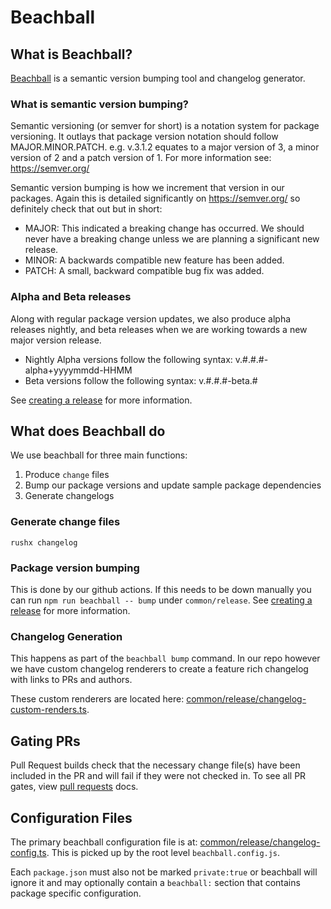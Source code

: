 # Beachball

## What is Beachball?

[Beachball](https://microsoft.github.io/beachball/) is a semantic version bumping tool and changelog generator.

### What is semantic version bumping?

Semantic versioning (or semver for short) is a notation system for package versioning. It outlays that package version notation should follow MAJOR.MINOR.PATCH. e.g. v.3.1.2 equates to a major version of 3, a minor version of 2 and a patch version of 1. For more information see: <https://semver.org/>

Semantic version bumping is how we increment that version in our packages. Again this is detailed significantly on <https://semver.org/> so definitely check that out but in short:

* MAJOR: This indicated a breaking change has occurred. We should never have a breaking change unless we are planning a significant new release.
* MINOR: A backwards compatible new feature has been added.
* PATCH: A small, backward compatible bug fix was added.

### Alpha and Beta releases

Along with regular package version updates, we also produce alpha releases nightly, and beta releases when we are working towards a new major version release.

* Nightly Alpha versions follow the following syntax: v.#.#.#-alpha+yyyymmdd-HHMM
* Beta versions follow the following syntax: v.#.#.#-beta.#

See [creating a release](./creating-a-release.md) for more information.

## What does Beachball do

We use beachball for three main functions:

1. Produce `change` files
1. Bump our package versions and update sample package dependencies
1. Generate changelogs

### Generate change files

`rushx changelog`

### Package version bumping

This is done by our github actions. If this needs to be down manually you can run `npm run beachball -- bump` under `common/release`.
See [creating a release](./creating-a-release.md) for more information.

### Changelog Generation

This happens as part of the `beachball bump` command. In our repo however we have custom changelog renderers to create a feature rich changelog with links to PRs and authors.

These custom renderers are located here: [common/release/changelog-custom-renders.ts](https://github.com/Azure/communication-ui-sdk/blob/main/common/release/changelog-custom-renders.ts).

## Gating PRs

Pull Request builds check that the necessary change file(s) have been included in the PR and will fail if they were not checked in.
To see all PR gates, view [pull requests](./pull-requests.md) docs.

## Configuration Files

The primary beachball configuration file is at: [common/release/changelog-config.ts](https://github.com/Azure/communication-ui-sdk/blob/main/common/release/changelog-config.ts). This is picked up by the root level `beachball.config.js`.

Each `package.json` must also not be marked `private:true` or beachball will ignore it and may optionally contain a `beachball:` section that contains package specific configuration.
